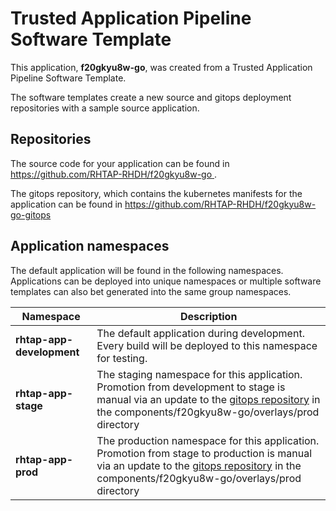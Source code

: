 # Trusted Application Pipeline Software Template

This application, **f20gkyu8w-go**, was created from a Trusted Application Pipeline Software Template.

The software templates create a new source and gitops deployment repositories with a sample source application. 

## Repositories

The source code for your application can be found in [https://github.com/RHTAP-RHDH/f20gkyu8w-go ](https://github.com/RHTAP-RHDH/f20gkyu8w-go ).
 
The gitops repository, which contains the kubernetes manifests for the application can be found in 
[https://github.com/RHTAP-RHDH/f20gkyu8w-go-gitops ](https://github.com/RHTAP-RHDH/f20gkyu8w-go-gitops ) 

## Application namespaces 

The default application will be found in the following namespaces. Applications can be deployed into unique namespaces or multiple software templates can also bet generated into the same group namespaces.  

|  Namespace   |  Description   |  
| -------- | -------- |   
| **rhtap-app-development** | The default application during development. Every build will be deployed to this namespace for testing. | 
| **rhtap-app-stage** | The staging namespace for this application. Promotion from development to stage is manual via an update to the [gitops repository](https://github.com/RHTAP-RHDH/f20gkyu8w-go-gitops ) in the components/f20gkyu8w-go/overlays/prod directory |  
| **rhtap-app-prod** | The production namespace for this application. Promotion from stage to production is manual via an update to the [gitops repository](https://github.com/RHTAP-RHDH/f20gkyu8w-go-gitops ) in the components/f20gkyu8w-go/overlays/prod directory | 